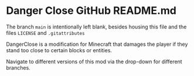 # Danger Close GitHub README.md

The branch `main` is intentionally left blank, besides housing this file and the files `LICENSE` and `.gitattributes`

DangerClose is a modification for Minecraft that damages the player if they stand too close to certain blocks or entities.

Navigate to different versions of this mod via the drop-down for different branches.
